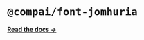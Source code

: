 # `@compai/font-jomhuria`

[**Read the docs &rarr;**](https://components.ai/docs/typefaces/jomhuria)
